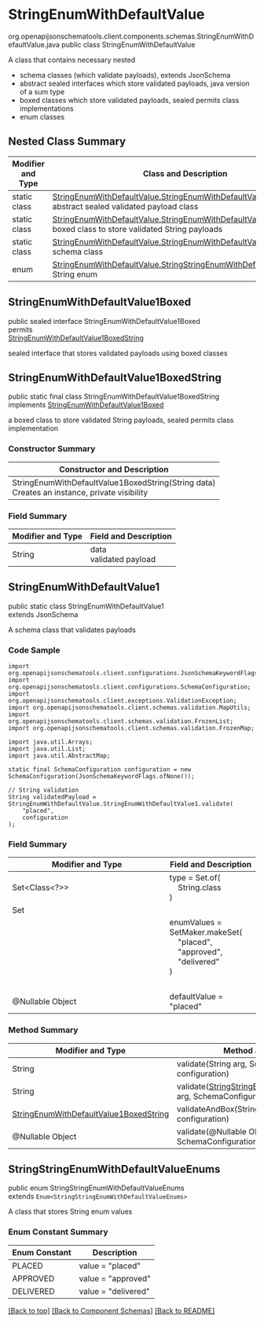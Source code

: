# StringEnumWithDefaultValue
org.openapijsonschematools.client.components.schemas.StringEnumWithDefaultValue.java
public class StringEnumWithDefaultValue<br>

A class that contains necessary nested
- schema classes (which validate payloads), extends JsonSchema
- abstract sealed interfaces which store validated payloads, java version of a sum type
- boxed classes which store validated payloads, sealed permits class implementations
- enum classes

## Nested Class Summary
| Modifier and Type | Class and Description |
| ----------------- | ---------------------- |
| static class | [StringEnumWithDefaultValue.StringEnumWithDefaultValue1Boxed](#stringenumwithdefaultvalue1boxed)<br> abstract sealed validated payload class |
| static class | [StringEnumWithDefaultValue.StringEnumWithDefaultValue1BoxedString](#stringenumwithdefaultvalue1boxedstring)<br> boxed class to store validated String payloads |
| static class | [StringEnumWithDefaultValue.StringEnumWithDefaultValue1](#stringenumwithdefaultvalue1)<br> schema class |
| enum | [StringEnumWithDefaultValue.StringStringEnumWithDefaultValueEnums](#stringstringenumwithdefaultvalueenums)<br>String enum |

## StringEnumWithDefaultValue1Boxed
public sealed interface StringEnumWithDefaultValue1Boxed<br>
permits<br>
[StringEnumWithDefaultValue1BoxedString](#stringenumwithdefaultvalue1boxedstring)

sealed interface that stores validated payloads using boxed classes

## StringEnumWithDefaultValue1BoxedString
public static final class StringEnumWithDefaultValue1BoxedString<br>
implements [StringEnumWithDefaultValue1Boxed](#stringenumwithdefaultvalue1boxed)

a boxed class to store validated String payloads, sealed permits class implementation

### Constructor Summary
| Constructor and Description |
| --------------------------- |
| StringEnumWithDefaultValue1BoxedString(String data)<br>Creates an instance, private visibility |

### Field Summary
| Modifier and Type | Field and Description |
| ----------------- | ---------------------- |
| String | data<br>validated payload |

## StringEnumWithDefaultValue1
public static class StringEnumWithDefaultValue1<br>
extends JsonSchema

A schema class that validates payloads

### Code Sample
```
import org.openapijsonschematools.client.configurations.JsonSchemaKeywordFlags;
import org.openapijsonschematools.client.configurations.SchemaConfiguration;
import org.openapijsonschematools.client.exceptions.ValidationException;
import org.openapijsonschematools.client.schemas.validation.MapUtils;
import org.openapijsonschematools.client.schemas.validation.FrozenList;
import org.openapijsonschematools.client.schemas.validation.FrozenMap;

import java.util.Arrays;
import java.util.List;
import java.util.AbstractMap;

static final SchemaConfiguration configuration = new SchemaConfiguration(JsonSchemaKeywordFlags.ofNone());

// String validation
String validatedPayload = StringEnumWithDefaultValue.StringEnumWithDefaultValue1.validate(
    "placed",
    configuration
);
```

### Field Summary
| Modifier and Type | Field and Description |
| ----------------- | ---------------------- |
| Set<Class<?>> | type = Set.of(<br/>&nbsp;&nbsp;&nbsp;&nbsp;String.class<br/>)<br/> |
| Set<Object> | enumValues = SetMaker.makeSet(<br>&nbsp;&nbsp;&nbsp;&nbsp;"placed",<br>&nbsp;&nbsp;&nbsp;&nbsp;"approved",<br>&nbsp;&nbsp;&nbsp;&nbsp;"delivered"<br>)<br> |
| @Nullable Object | defaultValue = "placed" |

### Method Summary
| Modifier and Type | Method and Description |
| ----------------- | ---------------------- |
| String | validate(String arg, SchemaConfiguration configuration) |
| String | validate([StringStringEnumWithDefaultValueEnums](#stringstringenumwithdefaultvalueenums) arg, SchemaConfiguration configuration) |
| [StringEnumWithDefaultValue1BoxedString](#stringenumwithdefaultvalue1boxedstring) | validateAndBox(String arg, SchemaConfiguration configuration) |
| @Nullable Object | validate(@Nullable Object arg, SchemaConfiguration configuration) |
## StringStringEnumWithDefaultValueEnums
public enum StringStringEnumWithDefaultValueEnums<br>
extends `Enum<StringStringEnumWithDefaultValueEnums>`

A class that stores String enum values

### Enum Constant Summary
| Enum Constant | Description |
| ------------- | ----------- |
| PLACED | value = "placed" |
| APPROVED | value = "approved" |
| DELIVERED | value = "delivered" |

[[Back to top]](#top) [[Back to Component Schemas]](../../../README.md#Component-Schemas) [[Back to README]](../../../README.md)
